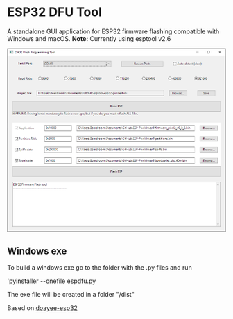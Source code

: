 # ESP32 DFU Tool

A standalone GUI application for ESP32 firmware flashing compatible with Windows and macOS.
**Note:** Currently using esptool v2.6

![gui](/wgui.png "Gui appearance on Windows 10")

## Windows exe

To build a windows exe go to the folder with the .py files and run

'pyinstaller --onefile espdfu.py

The exe file will be created in a folder "/dist"

Based on  [doayee-esp32](https://github.com/doayee/esptool-esp32-gui)

